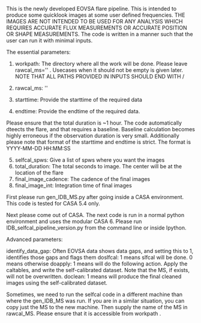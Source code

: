 This is the newly developed EOVSA flare pipeline. This is intended to produce some quicklook images at some user defined frequencies. THE IMAGES ARE NOT INTENDED TO BE USED FOR ANY ANALYSIS WHICH REQUIRES ACCURATE FLUX MEASUREMENTS OR ACCURATE POSITION OR SHAPE MEASUREMENTS. The code is written in a manner such that the user can run it with minimal inputs. 

The essential parameters:

1. workpath: The directory where all the work will be done. Please leave rawcal_ms='' . Usecases when it should 
		not be empty is given later. NOTE THAT ALL PATHS PROVIDED IN INPUTS SHOULD END WITH /
		
2. rawcal_ms: ''
3. starttime: Provide the starttime of the required data
4. endtime:   Provide the endtime of the required data.

Please ensure that the total duration is ~1 hour. The code automatically dteects the flare, and that requires a baseline. Baseline calculation becomes highly erroneous if the observation duration is very small. Additionally please note that format of the starttime and endtime is strict. The format is 
YYYY-MM-DD HH:MM:SS

5. selfcal_spws:  Give a list of spws where you want the images
6. total_duration: The total seconds to image. The center will be at the location of the flare
7. final_image_cadence: The cadence of the final images
8. final_image_int:     Integration time of final images

First please run gen_IDB_MS.py after going inside a CASA environment. This code is tested for CASA 5.4 only. 

Next please come out of CASA. The next code is run in a normal python environment and uses the modular CASA 6. Please run IDB_selfcal_pipeline_version.py from the command line or inside Ipython.

Advanced parameters:

identify_data_gap: Often EOVSA data shows data gaps, and setting this to 1, identifies those gaps and flags them
doslfcal:          1 means slfcal will be done. 0 means otherwise
doapply:           1 means will do the following action. Apply the caltables, and write the self-calibrated 		    dataset. Note that the MS, if exists, will not be overwritten.
doclean:            1 means will produce the final cleaned images using the self-calibrated dataset.

Sometimes, we need to run the selfcal code in a different machine than where the gen_IDB_MS was run. If you are in a similar situation, you can copy just the MS to the new machine. Then supply the name of the MS in rawcal_MS. Please ensure that it is accessible from workpath .
